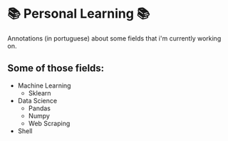 # :books: Personal Learning :books:

Annotations (in portuguese) about some fields that i'm currently working on. 

## Some of those fields:

- Machine Learning
    - Sklearn
- Data Science
    - Pandas
    - Numpy
    - Web Scraping
- Shell
